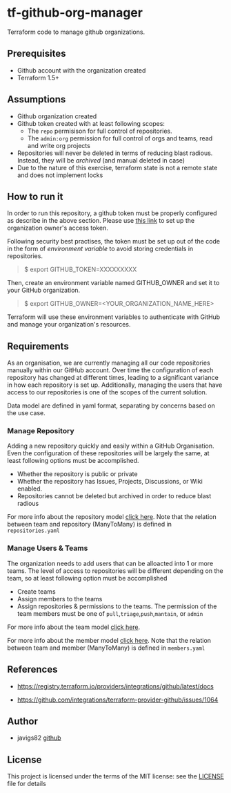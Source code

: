 # tf-github-org-manager

Terraform code to manage github organizations.

## Prerequisites

 - Github account with the organization created
 - Terraform 1.5+

## Assumptions

  - Github organization created
  - Github token created with at least following scopes:
    - The `repo` permisison for full control of repositories.
    - The `admin:org` permission for full control of orgs and teams, read and write org projects
  - Repositories will never be deleted in terms of reducing blast radious. Instead, they will be *archived* (and manual deleted in case)
  - Due to the nature of this exercise, terraform state is not a remote state and does not implement locks

## How to run it

In order to run this repository, a github token must be properly configured as describe in the above section. Please use [this link](https://docs.github.com/en/authentication/keeping-your-account-and-data-secure/managing-your-personal-access-tokens) to set up the organization owner's access token.

Following security best practises, the token must be set up out of the code in the form of *environment variable* to avoid storing credentials in repositories.

> $ export GITHUB_TOKEN=XXXXXXXXX

Then, create an environment variable named GITHUB_OWNER and set it to your GitHub organization.

> $ export GITHUB_OWNER=<YOUR_ORGANIZATION_NAME_HERE>

Terraform will use these environment variables to authenticate with GitHub and manage your organization's resources.

## Requirements

As an organisation, we are currently managing all our code repositories manually within our GitHub account. Over time the configuration of each repository has changed at different times, leading to a significant variance in how each repository is set up. Additionally, managing the users that have access to our repositories is one of the scopes of the current solution.

Data model are defined in yaml format, separating by concerns based on the use case.

### Manage Repository

Adding a new repository quickly and easily within a GitHub Organisation. Even the configuration of these repositories will be largely the same, at least following options must be accomplished.
  - Whether the repository is public or private
  - Whether the repository has Issues, Projects, Discussions, or Wiki enabled.
  - Repositories cannot be deleted but archived in order to reduce blast radious

For more info about the repository model [click here](./repositories.yaml). Note that the relation between team and repository (ManyToMany) is defined in  `repositories.yaml`

### Manage Users & Teams

The organization needs to add users that can be alloacted into 1 or more teams. The level of access to repositories will be different depending on the team,
so at least following option must be accomplished

 - Create teams
 - Assign members to the teams
 - Assign repositories & permissions to the teams. The permission of the team members must be one of `pull`,`triage`,`push`,`mantain`, or `admin`

For more info about the team model [click here](./teams.yaml). 

For more info about the member model [click here](./members.yaml). Note that the relation between team and member (ManyToMany) is defined in  `members.yaml`

## References

 - https://registry.terraform.io/providers/integrations/github/latest/docs

 - https://github.com/integrations/terraform-provider-github/issues/1064


## Author

 - javigs82 [github](https://github.com/javigs82/)

## License

This project is licensed under the terms of the MIT license: see the 
[LICENSE](./LICENSE) file for details

